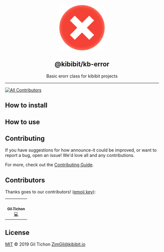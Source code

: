 <p align="center">
  <a href="https://github.com/Kibibit/announce-it" target="blank"><img src="kb-error.png" width="150" ></a>
  <h2 align="center">
    @kibibit/kb-error
  </h2>
</p>
<p align="center">
  Basic erorr class for kibibit projects
</p>
<hr>

<!-- ALL-CONTRIBUTORS-BADGE:START - Do not remove or modify this section -->
[![All Contributors](https://img.shields.io/badge/all_contributors-1-orange.svg?style=flat-square)](#contributors-)
<!-- ALL-CONTRIBUTORS-BADGE:END -->
## How to install
<!-- FILL THIS OUT -->

## How to use
<!-- FILL THIS OUT -->

## Contributing

If you have suggestions for how announce-it could be improved, or want to report a bug, open an issue! We'd love all and any contributions.

For more, check out the [Contributing Guide](CONTRIBUTING.md).

## Contributors

Thanks goes to our contributors! ([emoji key](https://allcontributors.org/docs/en/emoji-key)):
<!-- ALL-CONTRIBUTORS-LIST:START - Do not remove or modify this section -->
<!-- prettier-ignore-start -->
<!-- markdownlint-disable -->
<table>
  <tr>
    <td align="center"><a href="https://github.com/ZimGil"><img src="https://avatars3.githubusercontent.com/u/39461857?v=4?s=100" width="100px;" alt=""/><br /><sub><b>Gil Tichon</b></sub></a><br /><a href="https://github.com/ZimGil/kb-error/commits?author=ZimGil" title="Code">💻</a></td>
  </tr>
</table>

<!-- markdownlint-restore -->
<!-- prettier-ignore-end -->

<!-- ALL-CONTRIBUTORS-LIST:END -->

## License

[MIT](LICENSE) © 2019 Gil Tichon <ZimGil@kibibit.io>


